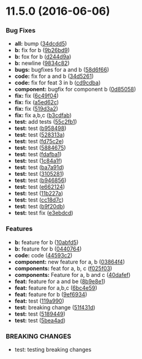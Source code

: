 <a name="11.5.0"></a>
# 11.5.0 (2016-06-06)


### Bug Fixes

* **all:** bump ([34dcdd5](https://bitbucket.org/atlassian/atlaskit-spike/commits/34dcdd5))
* **b:** fix for b ([9b26bd9](https://bitbucket.org/atlassian/atlaskit-spike/commits/9b26bd9))
* **b:** fox for b ([d244d9a](https://bitbucket.org/atlassian/atlaskit-spike/commits/d244d9a))
* **b:** newline ([9834c82](https://bitbucket.org/atlassian/atlaskit-spike/commits/9834c82))
* **bugs:** bugfixes for a and b ([58d6f66](https://bitbucket.org/atlassian/atlaskit-spike/commits/58d6f66))
* **code:** fix for a and b ([34d5261](https://bitbucket.org/atlassian/atlaskit-spike/commits/34d5261))
* **code:** fix for feat 3 in b ([cd9cdba](https://bitbucket.org/atlassian/atlaskit-spike/commits/cd9cdba))
* **component:** bugfix for component b ([0d85058](https://bitbucket.org/atlassian/atlaskit-spike/commits/0d85058))
* **fix:** fix ([6c49f04](https://bitbucket.org/atlassian/atlaskit-spike/commits/6c49f04))
* **fix:** fix ([a5ed62c](https://bitbucket.org/atlassian/atlaskit-spike/commits/a5ed62c))
* **fix:** fix ([519d3a2](https://bitbucket.org/atlassian/atlaskit-spike/commits/519d3a2))
* **fix:** fix a,b,c ([b3cdfab](https://bitbucket.org/atlassian/atlaskit-spike/commits/b3cdfab))
* **test:** add tests ([55c2fb1](https://bitbucket.org/atlassian/atlaskit-spike/commits/55c2fb1))
* **test:** test ([b958498](https://bitbucket.org/atlassian/atlaskit-spike/commits/b958498))
* **test:** test ([528313a](https://bitbucket.org/atlassian/atlaskit-spike/commits/528313a))
* **test:** test ([fd75c2e](https://bitbucket.org/atlassian/atlaskit-spike/commits/fd75c2e))
* **test:** test ([5884675](https://bitbucket.org/atlassian/atlaskit-spike/commits/5884675))
* **test:** test ([fdafba1](https://bitbucket.org/atlassian/atlaskit-spike/commits/fdafba1))
* **test:** test ([1c84a1f](https://bitbucket.org/atlassian/atlaskit-spike/commits/1c84a1f))
* **test:** test ([ba7a91d](https://bitbucket.org/atlassian/atlaskit-spike/commits/ba7a91d))
* **test:** test ([3105281](https://bitbucket.org/atlassian/atlaskit-spike/commits/3105281))
* **test:** test ([b946856](https://bitbucket.org/atlassian/atlaskit-spike/commits/b946856))
* **test:** test ([e662124](https://bitbucket.org/atlassian/atlaskit-spike/commits/e662124))
* **test:** test ([11b227a](https://bitbucket.org/atlassian/atlaskit-spike/commits/11b227a))
* **test:** test ([cc18d7c](https://bitbucket.org/atlassian/atlaskit-spike/commits/cc18d7c))
* **test:** test ([b9f20db](https://bitbucket.org/atlassian/atlaskit-spike/commits/b9f20db))
* **test:** test fix ([e3ebdcd](https://bitbucket.org/atlassian/atlaskit-spike/commits/e3ebdcd))


### Features

* **b:** feature for b ([10abfd5](https://bitbucket.org/atlassian/atlaskit-spike/commits/10abfd5))
* **b:** feature for b ([0440764](https://bitbucket.org/atlassian/atlaskit-spike/commits/0440764))
* **code:** code ([44593c2](https://bitbucket.org/atlassian/atlaskit-spike/commits/44593c2))
* **component:** new feature for a, b ([03864f4](https://bitbucket.org/atlassian/atlaskit-spike/commits/03864f4))
* **components:** feat for a, b, c ([f025f03](https://bitbucket.org/atlassian/atlaskit-spike/commits/f025f03))
* **components:** Feature for a, b and c ([40dafef](https://bitbucket.org/atlassian/atlaskit-spike/commits/40dafef))
* **feat:** feature for a and be ([8b9e8e1](https://bitbucket.org/atlassian/atlaskit-spike/commits/8b9e8e1))
* **feat:** feature for a,b,c ([6bc4e59](https://bitbucket.org/atlassian/atlaskit-spike/commits/6bc4e59))
* **feat:** feature for b ([9ef6934](https://bitbucket.org/atlassian/atlaskit-spike/commits/9ef6934))
* **feat:** test ([119a990](https://bitbucket.org/atlassian/atlaskit-spike/commits/119a990))
* **test:** breaking change ([51f431d](https://bitbucket.org/atlassian/atlaskit-spike/commits/51f431d))
* **test:** test ([5189449](https://bitbucket.org/atlassian/atlaskit-spike/commits/5189449))
* **test:** test ([5bea4ad](https://bitbucket.org/atlassian/atlaskit-spike/commits/5bea4ad))


### BREAKING CHANGES

* test: testing breaking changes



